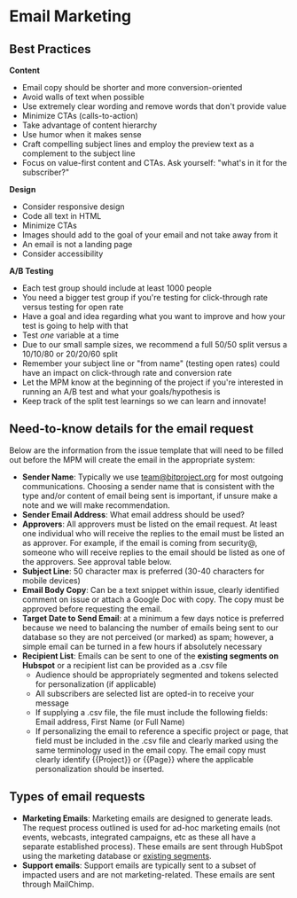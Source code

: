 # Email Marketing

## Best Practices

**Content**

* Email copy should be shorter and more conversion-oriented
* Avoid walls of text when possible
* Use extremely clear wording and remove words that don't provide value
* Minimize CTAs \(calls-to-action\)
* Take advantage of content hierarchy
* Use humor when it makes sense
* Craft compelling subject lines and employ the preview text as a complement to the subject line
* Focus on value-first content and CTAs. Ask yourself: "what's in it for the subscriber?"

**Design**

* Consider responsive design
* Code all text in HTML
* Minimize CTAs
* Images should add to the goal of your email and not take away from it
* An email is not a landing page
* Consider accessibility

**A/B Testing**

* Each test group should include at least 1000 people
* You need a bigger test group if you're testing for click-through rate versus testing for open rate
* Have a goal and idea regarding what you want to improve and how your test is going to help with that
* Test _one_ variable at a time
* Due to our small sample sizes, we recommend a full 50/50 split versus a 10/10/80 or 20/20/60 split
* Remember your subject line or "from name" \(testing open rates\) could have an impact on click-through rate and conversion rate
* Let the MPM know at the beginning of the project if you're interested in running an A/B test and what your goals/hypothesis is
* Keep track of the split test learnings so we can learn and innovate!



## **Need-to-know details for the email request**

Below are the information from the issue template that will need to be filled out before the MPM will create the email in the appropriate system:

* **Sender Name**: Typically we use team@bitproject.org for most outgoing communications. Choosing a sender name that is consistent with the type and/or content of email being sent is important, if unsure make a note and we will make recommendation.
* **Sender Email Address**: What email address should be used?
* **Approvers**: All approvers must be listed on the email request. At least one individual who will receive the replies to the email must be listed an as approver. For example, if the email is coming from security@, someone who will receive replies to the email should be listed as one of the approvers. See approval table below.
* **Subject Line**: 50 character max is preferred \(30-40 characters for mobile devices\)
* **Email Body Copy**: Can be a text snippet within issue, clearly identified comment on issue or attach a Google Doc with copy. The copy must be approved before requesting the email.
* **Target Date to Send Email**: at a minimum a few days notice is preferred because we need to balancing the number of emails being sent to our database so they are not perceived \(or marked\) as spam; however, a simple email can be turned in a few hours if absolutely necessary
* **Recipient List**: Emails can be sent to one of the **existing segments on Hubspot** or a recipient list can be provided as a .csv file
  * Audience should be appropriately segmented and tokens selected for personalization \(if applicable\)
  * All subscribers are selected list are opted-in to receive your message
  * If supplying a .csv file, the file must include the following fields: Email address, First Name \(or Full Name\)
  * If personalizing the email to reference a specific project or page, that field must be included in the .csv file and clearly marked using the same terminology used in the email copy. The email copy must clearly identify {{Project}} or {{Page}} where the applicable personalization should be inserted.



## **Types of email requests**

* **Marketing Emails**: Marketing emails are designed to generate leads. The request process outlined is used for ad-hoc marketing emails \(not events, webcasts, integrated campaigns, etc as these all have a separate established process\). These emails are sent through HubSpot using the marketing database or [existing segments](https://about.gitlab.com/handbook/marketing/marketing-operations/marketo/#geographic-dma-list).
* **Support emails**: Support emails are typically sent to a subset of impacted users and are not marketing-related. These emails are sent through MailChimp.



